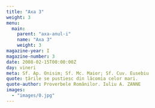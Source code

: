 ```yaml
---
title: "Axa 3"
weight: 3
menu:
  main:
    parent: "axa-anul-i"
    name: "Axa 3"
    weight: 3
magazine-year: I
magazine-number: 3
date: 2008-02-15T00:00:00Z
day: vineri
meta: Sf. Ap. Onisim; Sf. Mc. Maior; Sf. Cuv. Eusebiu
quote: țările se pustiesc din lăcomia celor mari.
quote-author: Proverbele Românilor. Iuliu A. ZANNE
images:
  - "images/0.jpg"
---
```

